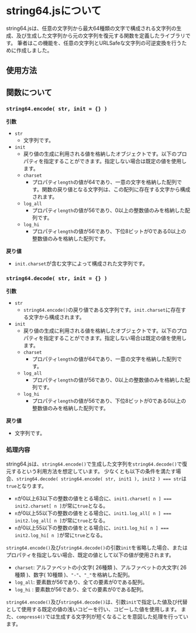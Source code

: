 
# string64.jsについて
string64.jsは、任意の文字列から最大64種類の文字で構成される文字列の生成、及び生成した文字列から元の文字列を復元する関数を定義したライブラリです。
筆者はこの機能を、任意の文字列とURLSafeな文字列の可逆変換を行うために作成しました。

## 使用方法

## 関数について
### `string64.encode( str, init = {} )`
__引数__
- `str`
	- 文字列です。
- `init`
	- 戻り値の生成に利用される値を格納したオブジェクトです。以下のプロパティを指定することができます。指定しない場合は既定の値を使用します。
	- `charset`
	    - プロパティ`length`の値が64であり、一意の文字を格納した配列です。関数の戻り値となる文字列は、この配列に存在する文字から構成されます。
	- `log_all`
	    - プロパティ`length`の値が56であり、0以上の整数値のみを格納した配列です。
	- `log_hi`
	    - プロパティ`length`の値が56であり、下位8ビットが0である0以上の整数値のみを格納した配列です。

__戻り値__
- `init.charset`が含む文字によって構成された文字列です。


### `string64.decode( str, init = {} )`
__引数__
- `str`
	- `string64.encode()`の戻り値である文字列です。`init.charset`に存在する文字から構成されます。
- `init`
	- 戻り値の生成に利用される値を格納したオブジェクトです。以下のプロパティを指定することができます。指定しない場合は既定の値を使用します。
	- `charset`
	    - プロパティ`length`の値が64であり、一意の文字を格納した配列です。
	- `log_all`
	    - プロパティ`length`の値が56であり、0以上の整数値のみを格納した配列です。
	- `log_hi`
	    - プロパティ`length`の値が56であり、下位8ビットが0である0以上の整数値のみを格納した配列です。

__戻り値__
- 文字列です。


### 処理内容
string64.jsは、`string64.encode()`で生成した文字列を`string64.decode()`で復元するという利用方法を想定しています。
少なくとも以下の条件を満たす場合、`string64.decode( string64.encode( str, init1 ), init2 ) === str`は`true`となります。
- `n`が0以上63以下の整数の値をとる場合に、`init1.charset[ n ] === init2.charset[ n ]`が常に`true`となる。
- `n`が0以上55以下の整数の値をとる場合に、`init1.log_all[ n ] === init2.log_all[ n ]`が常に`true`となる。
- `n`が0以上55以下の整数の値をとる場合に、`init1.log_hi[ n ] === init2.log_hi[ n ]`が常に`true`となる。

`string64.encode()`及び`string64.decode()`の引数`init`を省略した場合、またはプロパティを指定しない場合、既定の値として以下の値が使用されます。
- `charset`: アルファベットの小文字( 26種類 )、アルファベットの大文字( 26種類 )、数字( 10種類 )、`"-"`、`"_"`を格納した配列。
- `log_all`: 要素数が56であり、全ての要素が0である配列。
- `log_hi` : 要素数が56であり、全ての要素が0である配列。

`string64.encode()`及び`string64.decode()`は、引数`init`で指定した値及び代替として使用する既定の値の浅いコピーを行い、コピーした値を使用します。
また、`compress4()`では生成する文字列が短くなることを意図した処理を行っています。

